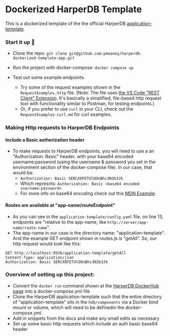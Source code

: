 # Dockerized HarperDB Template

This is a dockerized template of the the official HarperDB [application-template](https://github.com/HarperDB/application-template).

### Start it up 🚀

- Clone the repo: `git clone git@github.com:pmeaney/harperdb-dockerized-template-app.git`
- Run the project with docker-compose: `docker compose up`
- Test out some example endpoints.

  - Try some of the request examples shown in the `RequestExamples.http` file. (Note: The file uses [the VS Code "REST Client" Extension](https://marketplace.visualstudio.com/items?itemName=humao.rest-client). It's basically a simplified, file-based http request tool with functionality similar to Postman, for testing endpoints.)
  - Or, if you prefer to use `curl` in your CLI, check out the `RequestExamples-curl.md` for curl examples.

### Making Http requests to HarperDB Endpoints

#### Include a Basic authorization header

- To make requests to HarperDB endpoints, you will need to use a an "Authorization: Basic" header, with your base64 encoded username:password (using the username & password you set in the environment section of the docker-compose file). In our case, that would be:
  - `Authorization: Basic SERCX0FETUlOOnBhc3N3b3Jk`
  - Which represnts: `Authorization: Basic <base64 encoded username:password>`
  - For more info on base64 encoding check out this [MDN Example](https://developer.mozilla.org/en-US/docs/Web/API/Window/btoa#examples).

#### Routes are available at "app-name/routeEndpoint"

- As you can see in the `application-template/config.yaml` file, on line 13, endpoints are "relative to the app-name, like `http://server/app-name/route-name`".
- The app-name in our case is the directory name: "application-template". And the example GET endpoint shown in routes.js is "getAll". So, our http request would look like this:

```
GET http://localhost:9926/application-template/getAll
Content-Type: application/json
Authorization: Basic SERCX0FETUlOOnBhc3N3b3Jk
```

### Overview of setting up this project:

- Convert the `docker run` command shown at the [HarperDB DockerHub page](https://hub.docker.com/r/harperdb/harperdb) into a docker-compose.yml file
- Clone the HarperDB application-template such that the entire directory of "application-template" sits in the `hdb/components` via a Docker bind mount or volume, which will need to be definedin the docker-compose.yml.
- Add in snippets from the docs and make any small edits as necessary
- Set up some basic http requests which include an auth basic base64 header
